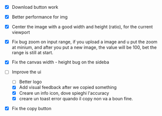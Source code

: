 - [x] Download button work
- [x] Better performance for img
- [x] Center the image with a good width and height (ratio), for the current viewport

- [x] Fix bug zoom on input range,
      if you upload a image and u put the zoom at minium,
      and after you put a new image,
      the value will be 100,
      bet the range is still at start.

- [x] Fix the canvas width - height bug on the sideba

- [ ] Improve the ui
  - [ ] Better logo
  - [x] Add visual feedback after we copied something
  - [x] Creare un info icon, dove spieghi l'accuracy
  - [x] creare un toast error quando il copy non va a boun fine.

- [x] Fix the copy button

